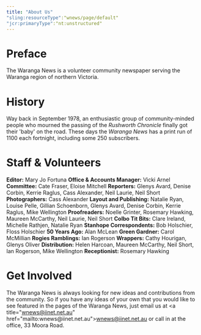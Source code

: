 ```yaml
---
title: "About Us"
"sling:resourceType":"wnews/page/default"
"jcr:primaryType":"nt:unstructured"
---
```

# Preface
The Waranga News is a volunteer community newspaper serving the Waranga region of northern Victoria.

# History
Way back in September 1978, an enthusiastic group of community-minded people who mourned the passing of the <em>Rushworth Chronicle</em> finally got their 'baby' on the road.
These days the <em>Waranga News</em> has a print run of 1100 each fortnight, including some 250 subscribers.

# Staff & Volunteers
**Editor:** Mary Jo Fortuna
**Office & Accounts Manager:** Vicki Arnel
**Committee:** Cate Fraser, Eloise Mitchell
**Reporters:** Glenys Avard, Denise Corbin, Kerrie Raglus, Cass Alexander, Neil Laurie, Neil Short
**Photographers:** Cass Alexander
**Layout and Publishing:** Natalie Ryan, Louise Pelle, Gillian Schoenborn, Glenys Avard, Denise Corbin, Kerrie Raglus, Mike Wellington
**Proofreaders:** Noelle Grinter, Rosemary Hawking, Maureen McCarthy, Neil Laurie, Neil Short
**Colbo Tit Bits:** Clare Ireland, Michelle Rathjen, Natalie Ryan
**Stanhope Correspondents:** Bob Holschier, Floss Holschier
**50 Years Ago:** Alan McLean
**Green Gardner:** Carol McMillian
**Rogies Ramblings:** Ian Rogerson
**Wrappers:** Cathy Hourigan, Glenys Oliver
**Distribution:** Helen Harcoan, Maureen McCarthy, Neil Short, Ian Rogerson, Mike Wellington
**Receptionist:** Rosemary Hawking

# Get Involved
The Waranga News is always looking for new ideas and contributions from the community.
So if you have any ideas of your own that you would like to see featured in the pages of the Waranga News, just email us at <a title=\"wnews@iinet.net.au\" href=\"&#x6D;&#x61;&#x69;&#x6C;&#x74;&#x6F;&#x3A;&#x77;&#x6E;&#x65;&#x77;&#x73;&#x40;&#x69;&#x69;&#x6E;&#x65;&#x74;&#x2E;&#x6E;&#x65;&#x74;&#x2E;&#x61;&#x75;\">wnews@iinet.net.au</a> or call in at the office, 33 Moora Road.
